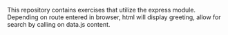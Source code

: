This repository contains exercises that utilize the express module. Depending on route entered in 
browser, html will display greeting, allow for search by calling on data.js content.